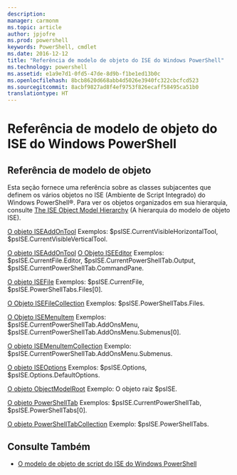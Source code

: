 ```yaml
---
description: 
manager: carmonm
ms.topic: article
author: jpjofre
ms.prod: powershell
keywords: PowerShell, cmdlet
ms.date: 2016-12-12
title: "Referência de modelo de objeto do ISE do Windows PowerShell"
ms.technology: powershell
ms.assetid: e1a9e7d1-0fd5-47de-8d9b-f1be1ed13b0c
ms.openlocfilehash: 8bcb8620d668abb4d5026e3940fc322cbcfcd523
ms.sourcegitcommit: 8acbf9827ad8f4ef9753f826ecaff58495ca51b0
translationtype: HT
---
```

# <a name="windows-powershell-ise-object-model-reference"></a>Referência de modelo de objeto do ISE do Windows PowerShell
  
## <a name="object-model-reference"></a>Referência de modelo de objeto
 Esta seção fornece uma referência sobre as classes subjacentes que definem os vários objetos no ISE (Ambiente de Script Integrado) do Windows PowerShell®. Para ver os objetos organizados em sua hierarquia, consulte [The ISE Object Model Hierarchy](The-ISE-Object-Model-Hierarchy.md) (A hierarquia do modelo de objeto ISE).

 [O objeto ISEAddOnTool](The-ISEAddOnTool-Object.md)
 Exemplos: $psISE.CurrentVisibleHorizontalTool, $psISE.CurrentVisibleVerticalTool.

 [O objeto ISEAddOnTool](The-ISEAddOnTool-Object.md)
  [O Objeto ISEEditor](The-ISEEditor-Object.md)
 Exemplos: $psISE.CurrentFile.Editor, $psISE.CurrentPowerShellTab.Output, $psISE.CurrentPowerShellTab.CommandPane.

 [O objeto ISEFile](The-ISEFile-Object.md)
 Exemplos: $psISE.CurrentFile, $psISE.PowerShellTabs.Files\[0\].

 [O Objeto ISEFileCollection](The-ISEFileCollection-Object.md)
 Exemplos: $psISE.PowerShellTabs.Files.

 [O Objeto ISEMenuItem](The-ISEMenuItem-Object.md)
 Exemplos: $psISE.CurrentPowerShellTab.AddOnsMenu, $psISE.CurrentPowerShellTab.AddOnsMenu.Submenus\[0\].

 [O objeto ISEMenuItemCollection](The-ISEMenuItemCollection-Object.md)
 Exemplo: $psISE.CurrentPowerShellTab.AddOnsMenu.Submenus.

 [O objeto ISEOptions](The-ISEOptions-Object.md)
 Exemplos: $psISE.Options, $psISE.Options.DefaultOptions.

 [O objeto ObjectModelRoot](The-ObjectModelRoot-Object.md)
 Exemplo: O objeto raiz $psISE.

 [O objeto PowerShellTab](The-PowerShellTab-Object.md)
 Exemplos: $psISE.CurrentPowerShellTab, $psISE.PowerShellTabs\[0\].

 [O objeto PowerShellTabCollection](The-PowerShellTabCollection-Object.md)
 Exemplo: $psISE.PowerShellTabs.

## <a name="see-also"></a>Consulte Também
- [O modelo de objeto de script do ISE do Windows PowerShell](The-Windows-PowerShell-ISE-Scripting-Object-Model.md)

  

